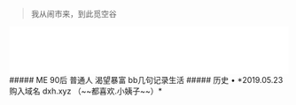 > 我从闹市来，到此觅空谷  

<!-- music -->
<iframe src="//music.163.com/outchain/player?type=2&id=1491585&auto=0&height=66" frameborder="0" width="100%" height="86px" > </iframe>
##### ME
90后  
普通人  
渴望暴富        
bb几句记录生活   
##### 历史
• *2019.05.23 购入域名 dxh.xyz （~~都喜欢.小姨子~~）*   
 <br/>

 


